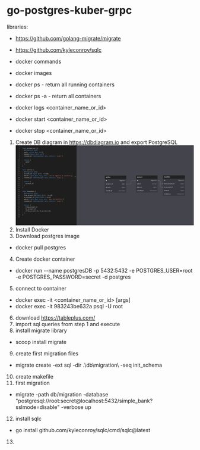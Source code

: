 # go-postgres-kuber-grpc

libraries: 
- https://github.com/golang-migrate/migrate
- https://github.com/kyleconroy/sqlc

- docker commands
- docker images
- docker ps       - return all running containers
- docker ps -a    - return all containers
- docker logs <container_name_or_id>
- docker start <container_name_or_id>
- docker stop <container_name_or_id>

1. Create DB diagram in https://dbdiagram.io and export PostgreSQL
![Alt text](./docs/db_diagram.png "DB diagram")
2. Install Docker
3. Download postgres image 
- docker pull postgres
4. Create docker container
- docker run --name postgresDB -p 5432:5432 -e POSTGRES_USER=root -e POSTGRES_PASSWORD=secret -d postgres
5. connect to container 
- docker exec -it <container_name_or_id> <command> [args]
- docker exec -it 983243be632a psql -U root
6. download https://tableplus.com/
7. import sql queries from step 1 and execute 
8. install migrate library
- scoop install migrate
9. create first migration files 
- migrate create -ext sql -dir .\db\migration\ -seq init_schema
10. create makefile
11. first migration 
- migrate -path db/migration -database "postgresql://root:secret@localhost:5432/simple_bank?sslmode=disable" -verbose up
12. install sqlc
- go install github.com/kyleconroy/sqlc/cmd/sqlc@latest
13. 